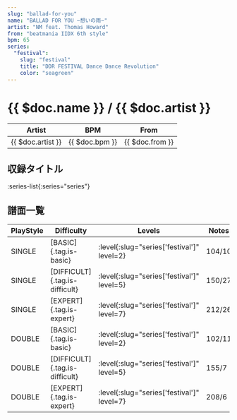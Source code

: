 ```yaml
---
slug: "ballad-for-you"
name: "BALLAD FOR YOU ~想いの雨~"
artist: "NM feat. Thomas Howard"
from: "beatmania IIDX 6th style"
bpm: 65
series:
  "festival":
    slug: "festival"
    title: "DDR FESTIVAL Dance Dance Revolution"
    color: "seagreen"
---
```


# {{ $doc.name }} / {{ $doc.artist }}

|Artist|BPM|From|
|------|---|----|
|{{ $doc.artist }}|{{ $doc.bpm }}|{{ $doc.from }}|

## 収録タイトル

:series-list{:series="series"}

## 譜面一覧

|PlayStyle|Difficulty|Levels|Notes|Movie|
|---------|----------|------|-----|-----|
|SINGLE|[BASIC]{.tag.is-basic}|:level{:slug="series['festival']" level=2}|104/10||
|SINGLE|[DIFFICULT]{.tag.is-difficult}|:level{:slug="series['festival']" level=5}|150/27||
|SINGLE|[EXPERT]{.tag.is-expert}|:level{:slug="series['festival']" level=7}|212/26||
|DOUBLE|[BASIC]{.tag.is-basic}|:level{:slug="series['festival']" level=2}|102/11||
|DOUBLE|[DIFFICULT]{.tag.is-difficult}|:level{:slug="series['festival']" level=5}|155/7||
|DOUBLE|[EXPERT]{.tag.is-expert}|:level{:slug="series['festival']" level=7}|208/6||
